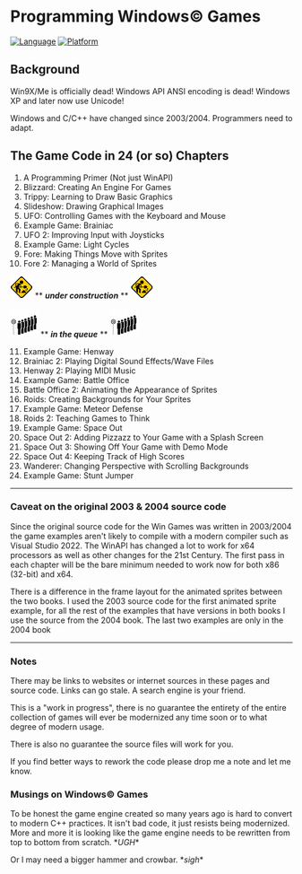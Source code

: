 # Programming Windows© Games
[![Language](https://img.shields.io/badge/Language%20-C++-blue.svg)](https://github.com/GeorgePimpleton/Win32-games/)
[![Platform](https://img.shields.io/badge/Platform%20-Win32-blue.svg)](https://github.com/GeorgePimpleton/Win32-games/)

## Background
Win9X/Me is officially dead!  Windows API ANSI encoding is dead!  Windows XP and later now use Unicode!

Windows and C/C++ have changed since 2003/2004.  Programmers need to adapt.

## The Game Code in 24 (or so) Chapters

1. A Programming Primer (Not just WinAPI)
2. Blizzard: Creating An Engine For Games
3. Trippy: Learning to Draw Basic Graphics
4. Slideshow: Drawing Graphical Images
5. UFO: Controlling Games with the Keyboard and Mouse
6. Example Game: Brainiac
7. UFO 2: Improving Input with Joysticks
8. Example Game: Light Cycles
9. Fore: Making Things Move with Sprites
10. Fore 2: Managing a World of Sprites

![under construction](construction.gif)  \*\* ***under construction*** \*\*  ![under construction](construction.gif)

![queue](queue.jpg)  \*\* ***in the queue*** \*\*  ![queue](queue.jpg)

11. Example Game: Henway
12. Brainiac 2: Playing Digital Sound Effects/Wave Files
13. Henway 2: Playing MIDI Music
14. Example Game: Battle Office
15. Battle Office 2: Animating the Appearance of Sprites
16. Roids: Creating Backgrounds for Your Sprites
17. Example Game: Meteor Defense
18. Roids 2: Teaching Games to Think
19. Example Game: Space Out
20. Space Out 2: Adding Pizzazz to Your Game with a Splash Screen
21. Space Out 3: Showing Off Your Game with Demo Mode
22. Space Out 4: Keeping Track of High Scores
23. Wanderer: Changing Perspective with Scrolling Backgrounds
24. Example Game: Stunt Jumper
----
### Caveat on the original 2003 & 2004 source code
Since the original source code for the Win Games was written in 2003/2004 the game examples aren't likely to compile with a modern compiler such as Visual Studio 2022. The WinAPI has changed a lot to work for x64 processors as well as other changes for the 21st Century.  The first pass in each chapter will be the bare minimum needed to work now for both x86 (32-bit) and x64.

There is a difference in the frame layout for the animated sprites between the two books.  I used the 2003 source code for the first animated sprite example, for all the rest of the examples that have versions in both books I use the source from the 2004 book.  The last two examples are only in the 2004 book

----
### Notes
There may be links to websites or internet sources in these pages and source code. Links can go stale. A search engine is your friend.

This is a "work in progress", there is no guarantee the entirety of the entire collection of games will ever be modernized any time soon or to what degree of modern usage.

There is also no guarantee the source files will work for you.

If you find better ways to rework the code please drop me a note and let me know.

### Musings on Windows© Games
To be honest the game engine created so many years ago is hard to convert to modern C++ practices.  It isn't bad code, it just resists being modernized.  More and more it is looking like the game engine needs to be rewritten from top to bottom from scratch.  \**UGH*\*

Or I may need a bigger hammer and crowbar.  \**sigh*\*